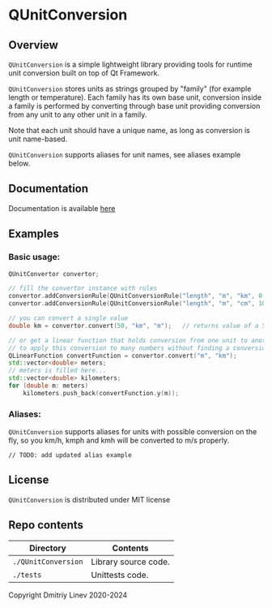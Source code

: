 # QUnitConversion

## Overview

`QUnitConversion` is a simple lightweight library providing tools for runtime unit conversion built on top of Qt Framework.

`QUnitConversion` stores units as strings grouped by "family" (for example length or temperature). 
Each family has its own base unit, conversion inside a family is performed by converting through base unit
providing conversion from any unit to any other unit in a family.

Note that each unit should have a unique name, as long as conversion is unit name-based.

`QUnitConversion` supports aliases for unit names, see aliases example below.

## Documentation

Documentation is available [here](https://beardedbeaver.github.io/QUnitConversion/index.html)

## Examples

### Basic usage:

```cpp
QUnitConvertor convertor;

// fill the convertor instance with rules
convertor.addConversionRule(QUnitConversionRule("length", "m", "km", 0.001, 0));
convertor.addConversionRule(QUnitConversionRule("length", "m", "cm", 100, 0));

// you can convert a single value
double km = convertor.convert(50, "km", "m");   // returns value of a 50 km converted to meters

// or get a linear function that holds conversion from one unit to another
// to apply this conversion to many numbers without finding a conversion each time 
QLinearFunction convertFunction = convertor.convert("m", "km");
std::vector<double> meters;
// meters is filled here...
std::vector<double> kilometers;
for (double m: meters)
    kilometers.push_back(convertFunction.y(m));
```

### Aliases:

`QUnitConversion` supports aliases for units with possible conversion on the fly, so you km/h, kmph and kmh 
will be converted to m/s properly. 

```
// TODO: add updated alias example
```

## License

`QUnitConversion` is distributed under MIT license

## Repo contents

| Directory           | Contents                       |
|---------------------|--------------------------------|
| `./QUnitConversion` | Library source code.           |
| `./tests`           | Unittests code.                |

Copyright Dmitriy Linev 2020-2024
